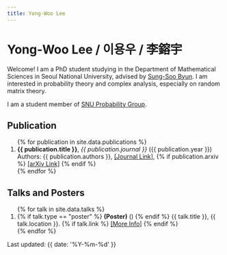 ```yaml
---
title: Yong-Woo Lee
---
```


# Yong-Woo Lee / 이용우 / 李鎔宇

Welcome! I am a PhD student studying in the Department of Mathematical Sciences in Seoul National University, advised by [Sung-Soo Byun](https://sites.google.com/view/sungsoobyun/welcome). I am interested in probability theory and complex analysis, especially on random matrix theory.

I am a student member of [SNU Probability Group](https://sites.google.com/view/snuprob/).

## Publication
<ol>
  {% for publication in site.data.publications %}
    <li>
      <strong>{{ publication.title }}</strong>, <em>{{ publication.journal }}</em> ({{ publication.year }}) <br>
      Authors: {{ publication.authors }}, <a href="{{ publication.link }}" target="_blank">[Journal Link]</a>,
      {% if publication.arxiv %}
        <a href="{{ publication.arxiv }}" target="_blank">[arXiv Link]</a>
      {% endif %}
    </li>
  {% endfor %}
</ol>

## Talks and Posters
<ol>
  {% for talk in site.data.talks %}
    <li>
      {% if talk.type == "poster" %} <strong>(Poster)</strong> () {% endif %} {{ talk.title }}, {{ talk.location }}.
      {% if talk.link %}
        <a href="{{ talk.link }}" target="_blank">[More Info]</a>
      {% endif %}
    </li>
  {% endfor %}
</ol>

<p>Last updated: {{ date: '%Y-%m-%d' }}</p>
